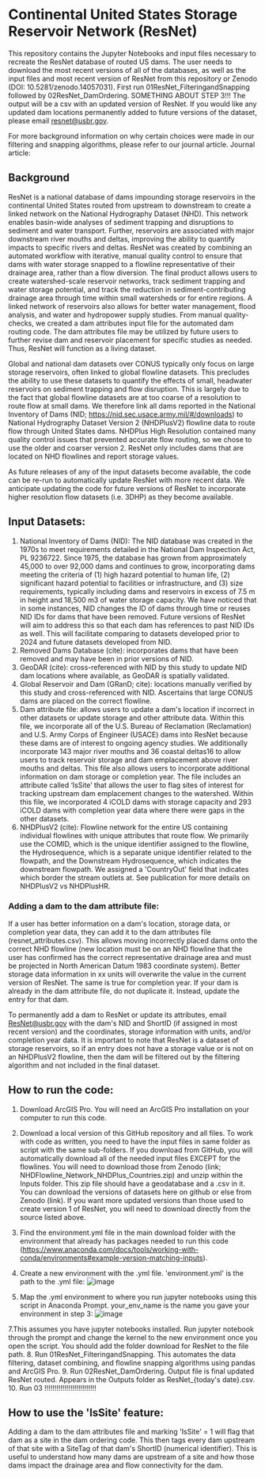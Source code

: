 # Continental United States Storage Reservoir Network (ResNet)
This repository contains the Jupyter Notebooks and input files necessary to recreate the ResNet database of routed US dams. The user needs to download the most recent versions of all of the databases, as well as the input files and most recent version of ResNet from this repository or Zenodo (DOI: 10.5281/zenodo.14057031). First run 01ResNet_FilteringandSnapping followed by 02ResNet_DamOrdering. SOMETHING ABOUT STEP 3!!! The output will be a csv with an updated version of ResNet. If you would like any updated dam locations permanently added to future versions of the dataset, please email resnet@usbr.gov.

For more background information on why certain choices were made in our filtering and snapping algorithms, please refer to our journal article.
Journal article: 

## Background
ResNet is a national database of dams impounding storage reservoirs in the continental United States routed from upstream to downstream to create a linked network on the National Hydrography Dataset (NHD). This network enables basin-wide analyses of sediment trapping and disruptions to sediment and water transport. Further, reservoirs are associated with major downstream river mouths and deltas, improving the ability to quantify impacts to specific rivers and deltas. ResNet was created by combining an automated workflow with iterative, manual quality control to ensure that dams with water storage snapped to a flowline representative of their drainage area, rather than a flow diversion. The final product allows users to create watershed-scale reservoir networks, track sediment trapping and water storage potential, and track the reduction in sediment-contributing drainage area through time within small watersheds or for entire regions. A linked network of reservoirs also allows for better water management, flood analysis, and water and hydropower supply studies. From manual quality-checks, we created a dam attributes input file for the automated dam routing code. The dam attributes file may be utilized by future users to further revise dam and reservoir placement for specific studies as needed. Thus, ResNet will function as a living dataset. 

Global and national dam datasets over CONUS typically only focus on large storage reservoirs, often linked to global flowline datasets. This precludes the ability to use these datasets to quantify the effects of small, headwater reservoirs on sediment trapping and flow disruption. This is largely due to the fact that global flowline datasets are at too coarse of a resolution to route flow at small dams. We therefore link all dams reported in the National Inventory of Dams (NID; https://nid.sec.usace.army.mil/#/downloads) to National Hydrography Dataset Version 2 (NHDPlusV2) flowline data to route flow through United States dams. NHDPlus High Resolution contained many quality control issues that prevented accurate flow routing, so we chose to use the older and coarser version 2. ResNet only includes dams that are located on NHD flowlines and report storage values.

As future releases of any of the input datasets become available, the code can be re-run to automatically update ResNet with more recent data. We anticipate updating the code for future versions of ResNet to incorporate higher resolution flow datasets (i.e. 3DHP) as they become available.

## Input Datasets:
1. National Inventory of Dams (NID): The NID database was created in the 1970s to meet requirements detailed in the National Dam Inspection Act, PL 9236722. Since 1975, the database has grown from approximately 45,000 to over 92,000 dams and continues to grow, incorporating dams meeting the criteria of (1) high hazard potential to human life, (2) significant hazard potential to facilities or infrastructure, and (3) size requirements, typically including dams and reservoirs in excess of 7.5 m in height and 18,500 m3 of water storage capacity. We have noticed that in some instances, NID changes the ID of dams through time or reuses NID IDs for dams that have been removed. Future versions of ResNet will aim to address this so that each dam has references to past NID IDs as well. This will facilitate comparing to datasets developed prior to 2024 and future datasets developed from NID.
2. Removed Dams Database (cite): incorporates dams that have been removed and may have been in prior versions of NID.
3. GeoDAR (cite): cross-referenced with NID by this study to update NID dam locations where available, as GeoDAR is spatially validated.
4. Global Reservoir and Dam (GRanD; cite): locations manually verified by this study and cross-referenced with NID. Ascertains that large CONUS dams are placed on the correct flowline.
5. Dam attribute file: allows users to update a dam's location if incorrect in other datasets or update storage and other attribute data. Within this file, we incorporate all of the U.S. Bureau of Reclamation (Reclamation) and U.S. Army Corps of Engineer (USACE) dams into ResNet because these dams are of interest to ongoing agency studies. We additionally incorporate 143 major river mouths and 36 coastal deltas16 to allow users to track reservoir storage and dam emplacement above river mouths and deltas. This file also allows users to incorporate additional information on dam storage or completion year. The file includes an attribute called ‘IsSite’ that allows the user to flag sites of interest for tracking upstream dam emplacement changes to the watershed. Within this file, we incorporated 4 iCOLD dams with storage capacity and 293 iCOLD dams with completion year data where there were gaps in the other datasets.
6. NHDPlusV2 (cite): Flowline network for the entire US containing individual flowlines with unique attributes that route flow. We primarily use the COMID, which is the unique identifier assigned to the flowline, the Hydrosequence, which is a separate unique identifier related to the flowpath, and the Downstream Hydrosequence, which indicates the downstream flowpath. We assigned a 'CountryOut' field that indicates which border the stream outlets at. See publication for more details on NHDPlusV2 vs NHDPlusHR.

### Adding a dam to the dam attribute file:
If a user has better information on a dam's location, storage data, or completion year data, they can add it to the dam attributes file (resnet_attributes.csv). This allows moving incorrectly placed dams onto the correct NHD flowline (new location must be on an NHD flowline that the user has confirmed has the correct representative drainage area and must be projected in North American Datum 1983 coordinate system). Better storage data information in xx units will overwrite the value in the current version of ResNet. The same is true for completion year. If your dam is already in the dam attribute file, do not duplicate it. Instead, update the entry for that dam. 

To permanently add a dam to ResNet or update its attributes, email ResNet@usbr.gov with the dam's NID and ShortID (if assigned in most recent version) and the coordinates, storage information with units, and/or completion year data. It is important to note that ResNet is a dataset of storage reservoirs, so if an entry does not have a storage value or is not on an NHDPlusV2 flowline, then the dam will be filtered out by the filtering algorithm and not included in the final dataset.


## How to run the code:
1. Download ArcGIS Pro. You will need an ArcGIS Pro installation on your computer to run this code.
2. Download a local version of this GitHub repository and all files. To work with code as written, you need to have the input files in same folder as script with the same sub-folders. If you download from GitHub, you will automatically download all of the needed input files EXCEPT for the flowlines. You will need to download those from Zenodo (link; NHDFlowline_Network_NHDPlus_Countries.zip) and unzip within the Inputs folder. This zip file should have a geodatabase and a .csv in it. You can download the versions of datasets here on github or else from Zenodo (link). If you want more updated versions than those used to create version 1 of ResNet, you will need to download directly from the source listed above.
3. Find the environment.yml file in the main download folder with the environment that already has packages needed to run this code (https://www.anaconda.com/docs/tools/working-with-conda/environments#example-version-matching-inputs).
4. Create a new environment with the .yml file. 'environment.yml' is the path to the .yml file:
   ![image](https://github.com/user-attachments/assets/8a96b734-5238-416d-91ec-b0a8341b6110)

5. Map the .yml environment to where you run jupyter notebooks using this script in Anaconda Prompt. your_env_name is the name you gave your environment in step 3:
   ![image](https://github.com/user-attachments/assets/c1723e8c-d8ce-4370-ae99-d567490794b8)

7.This assumes you have jupyter notebooks installed. Run jupyter notebook through the prompt and change the kernel to the new environment once you open the script. You should add the folder download for ResNet to the file path.
8. Run 01ResNet_FilteringandSnapping. This automates the data filtering, dataset combining, and flowline snapping algorithms using pandas and ArcGIS Pro.
9. Run 02ResNet_DamOrdering. Output file is final updated ResNet routed. Appears in the Outputs folder as ResNet_{today's date}.csv.
10. Run 03 !!!!!!!!!!!!!!!!!!!!!!!!!!

## How to use the 'IsSite' feature:
Adding a dam to the dam attributes file and marking 'IsSite' = 1 will flag that dam as a site in the dam ordering code. This then tags every dam upstream of that site with a SiteTag of that dam's ShortID (numerical identifier). This is useful to understand how many dams are upstream of a site and how those dams impact the drainage area and flow connectivity for the dam. 
